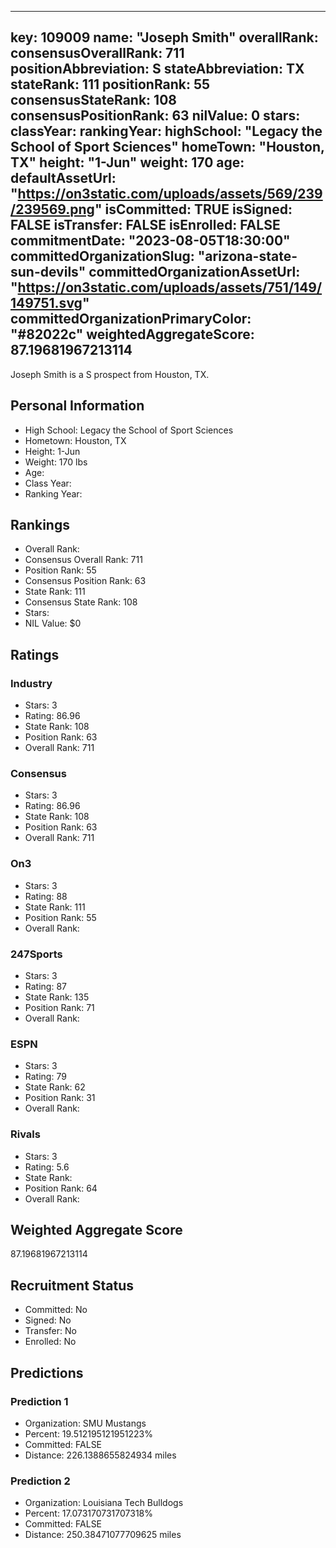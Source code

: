 ---
  key: 109009
  name: "Joseph Smith"
  overallRank: 
  consensusOverallRank: 711
  positionAbbreviation: S
  stateAbbreviation: TX
  stateRank: 111
  positionRank: 55
  consensusStateRank: 108
  consensusPositionRank: 63
  nilValue: 0
  stars: 
  classYear: 
  rankingYear: 
  highSchool: "Legacy the School of Sport Sciences"
  homeTown: "Houston, TX"
  height: "1-Jun"
  weight: 170
  age: 
  defaultAssetUrl: "https://on3static.com/uploads/assets/569/239/239569.png"
  isCommitted: TRUE
  isSigned: FALSE
  isTransfer: FALSE
  isEnrolled: FALSE
  commitmentDate: "2023-08-05T18:30:00"
  committedOrganizationSlug: "arizona-state-sun-devils"
  committedOrganizationAssetUrl: "https://on3static.com/uploads/assets/751/149/149751.svg"
  committedOrganizationPrimaryColor: "#82022c"
  weightedAggregateScore: 87.19681967213114
  ---
  
  Joseph Smith is a S prospect from Houston, TX.
  
  ## Personal Information
  - High School: Legacy the School of Sport Sciences
  - Hometown: Houston, TX
  - Height: 1-Jun
  - Weight: 170 lbs
  - Age: 
  - Class Year: 
  - Ranking Year: 
  
  ## Rankings
  - Overall Rank: 
  - Consensus Overall Rank: 711
  - Position Rank: 55
  - Consensus Position Rank: 63
  - State Rank: 111
  - Consensus State Rank: 108
  - Stars: 
  - NIL Value: $0
  
  ## Ratings
  
  ### Industry
  - Stars: 3
  - Rating: 86.96
  - State Rank: 108
  - Position Rank: 63
  - Overall Rank: 711
  
  ### Consensus
  - Stars: 3
  - Rating: 86.96
  - State Rank: 108
  - Position Rank: 63
  - Overall Rank: 711
  
  ### On3
  - Stars: 3
  - Rating: 88
  - State Rank: 111
  - Position Rank: 55
  - Overall Rank: 
  
  ### 247Sports
  - Stars: 3
  - Rating: 87
  - State Rank: 135
  - Position Rank: 71
  - Overall Rank: 
  
  ### ESPN
  - Stars: 3
  - Rating: 79
  - State Rank: 62
  - Position Rank: 31
  - Overall Rank: 
  
  ### Rivals
  - Stars: 3
  - Rating: 5.6
  - State Rank: 
  - Position Rank: 64
  - Overall Rank: 
  
  ## Weighted Aggregate Score
  87.19681967213114
  
  ## Recruitment Status
  - Committed: No
  - Signed: No
  - Transfer: No
  - Enrolled: No
  
  
  
  ## Predictions
  
  ### Prediction 1
  - Organization: SMU Mustangs
  - Percent: 19.512195121951223%
  - Committed: FALSE
  - Distance: 226.1388655824934 miles
  
  ### Prediction 2
  - Organization: Louisiana Tech Bulldogs
  - Percent: 17.073170731707318%
  - Committed: FALSE
  - Distance: 250.38471077709625 miles
  